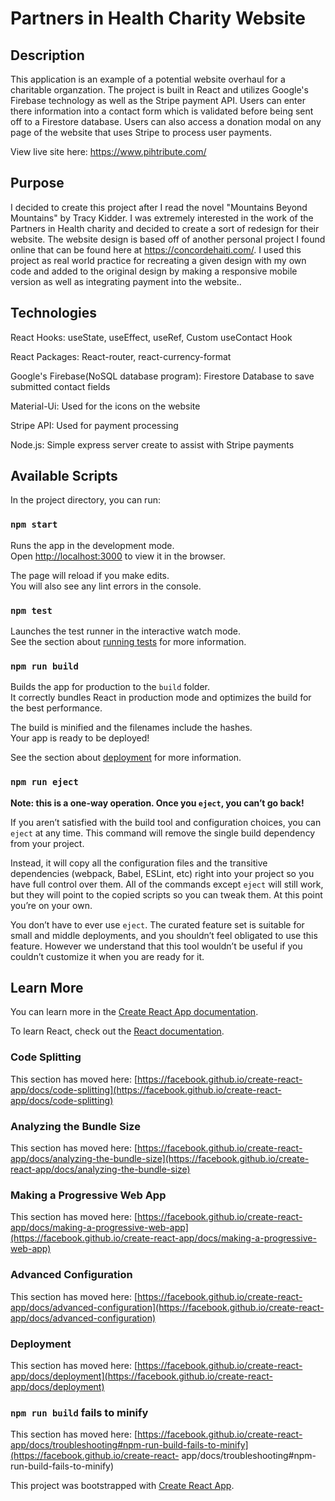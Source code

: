 # Partners in Health Charity Website

## Description

This application is an example of a potential website overhaul for a charitable organzation. The project is built in React and utilizes Google's Firebase technology as well as the Stripe payment API. Users can enter there information into a contact form which is validated before being sent off to a Firestore database. Users can also access a donation modal on any page of the website that uses Stripe to process user payments.

View live site here: https://www.pihtribute.com/ 

## Purpose
I decided to create this project after I read the novel "Mountains Beyond Mountains" by Tracy Kidder. I was extremely interested in the work of the Partners in Health charity and decided to create a sort of redesign for their website. The website design is based off of another personal project I found online that can be found here at https://concordehaiti.com/. I used this project as real world practice for recreating a given design with my own code and added to the original design by making a responsive mobile version as well as integrating payment into the website.. 

## Technologies

React Hooks: useState, useEffect, useRef, Custom useContact Hook

React Packages: React-router, react-currency-format

Google's Firebase(NoSQL database program): Firestore Database to save submitted contact fields 

Material-Ui: Used for the icons on the website

Stripe API: Used for payment processing

Node.js: Simple express server create to assist with Stripe payments


## Available Scripts

In the project directory, you can run:

### `npm start`

Runs the app in the development mode.\
Open [http://localhost:3000](http://localhost:3000) to view it in the browser.

The page will reload if you make edits.\
You will also see any lint errors in the console.

### `npm test`

Launches the test runner in the interactive watch mode.\
See the section about [running tests](https://facebook.github.io/create-react-app/docs/running-tests) for more information.

### `npm run build`

Builds the app for production to the `build` folder.\
It correctly bundles React in production mode and optimizes the build for the best performance.

The build is minified and the filenames include the hashes.\
Your app is ready to be deployed!

See the section about [deployment](https://facebook.github.io/create-react-app/docs/deployment) for more information.

### `npm run eject`

**Note: this is a one-way operation. Once you `eject`, you can’t go back!**

If you aren’t satisfied with the build tool and configuration choices, you can `eject` at any time. This command will remove the single build dependency from your project.

Instead, it will copy all the configuration files and the transitive dependencies (webpack, Babel, ESLint, etc) right into your project so you have full control over them. All of the commands except `eject` will still work, but they will point to the copied scripts so you can tweak them. At this point you’re on your own.

You don’t have to ever use `eject`. The curated feature set is suitable for small and middle deployments, and you shouldn’t feel obligated to use this feature. However we understand that this tool wouldn’t be useful if you couldn’t customize it when you are ready for it.

## Learn More

You can learn more in the [Create React App documentation](https://facebook.github.io/create-react-app/docs/getting-started).

To learn React, check out the [React documentation](https://reactjs.org/).

### Code Splitting

This section has moved here: [https://facebook.github.io/create-react-app/docs/code-splitting](https://facebook.github.io/create-react-app/docs/code-splitting)

### Analyzing the Bundle Size

This section has moved here: [https://facebook.github.io/create-react-app/docs/analyzing-the-bundle-size](https://facebook.github.io/create-react-app/docs/analyzing-the-bundle-size)

### Making a Progressive Web App

This section has moved here: [https://facebook.github.io/create-react-app/docs/making-a-progressive-web-app](https://facebook.github.io/create-react-app/docs/making-a-progressive-web-app)

### Advanced Configuration

This section has moved here: [https://facebook.github.io/create-react-app/docs/advanced-configuration](https://facebook.github.io/create-react-app/docs/advanced-configuration)

### Deployment

This section has moved here: [https://facebook.github.io/create-react-app/docs/deployment](https://facebook.github.io/create-react-app/docs/deployment)

### `npm run build` fails to minify

This section has moved here: [https://facebook.github.io/create-react-app/docs/troubleshooting#npm-run-build-fails-to-minify](https://facebook.github.io/create-react-
app/docs/troubleshooting#npm-run-build-fails-to-minify)

This project was bootstrapped with [Create React App](https://github.com/facebook/create-react-app).

